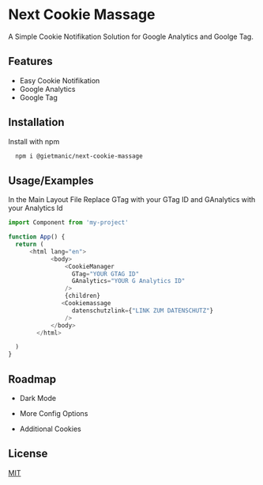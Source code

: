
# Next Cookie Massage

A Simple Cookie Notifikation Solution for Google Analytics and Goolge Tag. 

## Features

- Easy Cookie Notifikation
- Google Analytics
- Google Tag

## Installation

Install  with npm

```bash
  npm i @gietmanic/next-cookie-massage
```
    
## Usage/Examples
In the Main Layout File
Replace GTag with your GTag ID and GAnalytics with your Analytics Id

```javascript
import Component from 'my-project'

function App() {
  return (
      <html lang="en">
            <body>
                <CookieManager
                  GTag="YOUR GTAG ID"
                  GAnalytics="YOUR G Analytics ID"
                />
                {children}
               <Cookiemassage
                  datenschutzlink={"LINK ZUM DATENSCHUTZ"}
                />
            </body>
        </html>

  )
}
```

## Roadmap

- Dark Mode

- More Config Options

- Additional Cookies


## License

[MIT](https://choosealicense.com/licenses/mit/)

